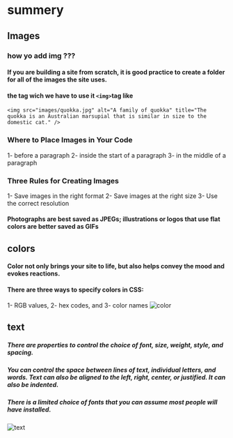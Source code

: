 # summery
## Images
### how yo add img ???
#### If you are building a site from scratch, it is good  practice to create a folder for all of the images the site uses.
#### the tag wich we have to use it ``<img>``tag like
``<img src="images/quokka.jpg" alt="A family of
 quokka" title="The quokka is an Australian
 marsupial that is similar in size to the
 domestic cat." /> ``
 ### Where to Place Images in Your Code
 1-   before a paragraph
 2-  inside the start of a paragraph
 3-  in the middle of a paragraph
 ### Three Rules for Creating Images
 1- Save images in the right format
 2- Save images at the right size
 3- Use the correct resolution
 ####  Photographs are best saved as JPEGs; illustrations or logos that use flat colors are better saved as GIFs
 ## colors 
 #### Color not only brings your site to life, but also helps convey the mood and evokes reactions.
 #### There are three ways to specify colors in CSS:
1- RGB values, 2- hex codes, and 3- color names
![color](https://www.gimp.org/tutorials/Digital_Black_and_White_Conversion/rgb-mix-base.png)
## text
##### There are properties to control the choice of font, size, weight, style, and spacing.
##### You can control the space between lines of text, individual letters, and words. Text can also be aligned to the left, right, center, or justified. It can also be indented.
##### There is a limited choice of fonts that you can assume most people will have installed.
![text](https://www.w3schools.com/css/serif.gif)

